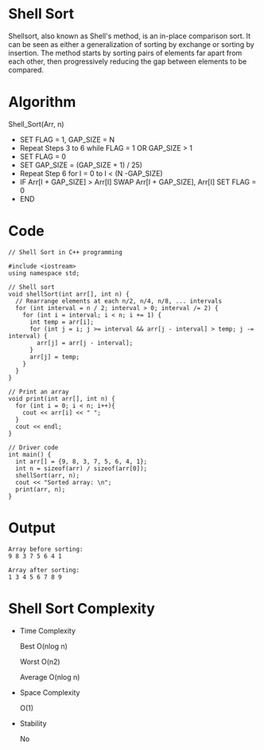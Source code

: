 # Shell Sort

Shellsort, also known as Shell's method, is an in-place comparison sort. It can be seen as either a generalization of sorting by exchange or sorting by insertion. The method starts by sorting pairs of elements far apart from each other, then progressively reducing the gap between elements to be compared.

# Algorithm

Shell_Sort(Arr, n)

- SET FLAG = 1, GAP_SIZE = N
- Repeat Steps 3 to 6 while FLAG = 1 OR GAP_SIZE > 1
- SET FLAG = 0
- SET GAP_SIZE = (GAP_SIZE + 1) / 25)
- Repeat Step 6 for I = 0 to I < (N -GAP_SIZE)
- IF Arr[I + GAP_SIZE] > Arr[I]
     SWAP Arr[I + GAP_SIZE], Arr[I]
     SET FLAG = 0
- END

# Code

```
// Shell Sort in C++ programming

#include <iostream>
using namespace std;

// Shell sort
void shellSort(int arr[], int n) {
  // Rearrange elements at each n/2, n/4, n/8, ... intervals
  for (int interval = n / 2; interval > 0; interval /= 2) {
    for (int i = interval; i < n; i += 1) {
      int temp = arr[i];
      for (int j = i; j >= interval && arr[j - interval] > temp; j -= interval) {
        arr[j] = arr[j - interval];
      }
      arr[j] = temp;
    }
  }
}

// Print an array
void print(int arr[], int n) {
  for (int i = 0; i < n; i++){
    cout << arr[i] << " ";
  }
  cout << endl;
}

// Driver code
int main() {
  int arr[] = {9, 8, 3, 7, 5, 6, 4, 1};
  int n = sizeof(arr) / sizeof(arr[0]);
  shellSort(arr, n);
  cout << "Sorted array: \n";
  print(arr, n);
}
```

# Output

```
Array before sorting:
9 8 3 7 5 6 4 1

Array after sorting:
1 3 4 5 6 7 8 9
```

# Shell Sort Complexity

- Time Complexity

  Best O(nlog n)

  Worst O(n2)

  Average O(nlog n)

- Space Complexity

  O(1)

- Stability

  No
